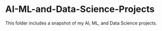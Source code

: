 # AI-ML-and-Data-Science-Projects
This folder includes a snapshot of my AI, ML, and Data Science projects.
